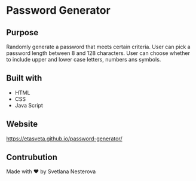 # Password Generator

## Purpose
Randomly generate a password that meets certain criteria.
User can pick a password length between 8 and 128 characters. 
User can choose whether to include upper and lower case letters, numbers ans symbols.

## Built with
* HTML
* CSS
* Java Script

## Website 
https://etasveta.github.io/password-generator/

## Contrubution
Made with ❤️ by Svetlana Nesterova
